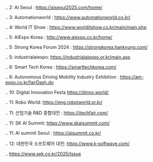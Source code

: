 

.. 2: AI Seoul : https://aiseoul2025.com/home/

.. 3: Automationworld : https://www.automationworld.co.kr/

.. 4: World IT Show : https://www.worlditshow.co.kr/main/main.php

.. 5: AIExpo Korea : http://www.aiexpo.co.kr/home/

.. 5: Strong Korea Forum 2024 : https://strongkorea.hankyung.com/

.. 5: industrialaiexpo: https://industrialaiexpo.or.kr/main.asp

.. 6: Smart Tech Korea : https://smarttechkorea.com/

.. 6: Autonomous Driving Mobility Industry Exhibition : https://am-expo.co.kr/fairDash.do

.. 10: Digital Innovation Festa https://dinno.world/

.. 11: Robo World: https://eng.robotworld.or.kr/

.. 11: 산업기술 R&D 종합대전 : https://itechfair.com/

.. 11: SK AI Summit: https://www.skaisummit.com/

.. 11: AI summit Seoul : https://aisummit.co.kr/

.. 12: 대한민국 소프트웨어 대전: https://www.k-softwave.com/

.. https://www.sek.co.kr/2025/Issue
